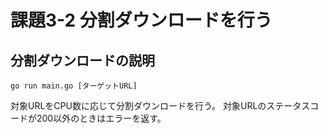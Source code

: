 # 課題3-2 分割ダウンロードを行う

## 分割ダウンロードの説明

```
go run main.go [ターゲットURL]
```
対象URLをCPU数に応じて分割ダウンロードを行う。
対象URLのステータスコードが200以外のときはエラーを返す。


